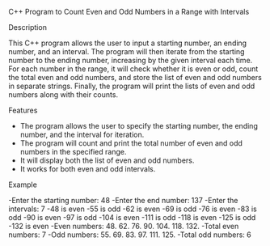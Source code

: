 C++ Program to Count Even and Odd Numbers in a Range with Intervals

 Description

This C++ program allows the user to input a starting number, an ending number, and an interval. The program will then iterate from the starting number to the ending number, increasing by the given interval each time. For each number in the range, it will check whether it is even or odd, count the total even and odd numbers, and store the list of even and odd numbers in separate strings. Finally, the program will print the lists of even and odd numbers along with their counts.

Features
- The program allows the user to specify the starting number, the ending number, and the interval for iteration.
- The program will count and print the total number of even and odd numbers in the specified range.
- It will display both the list of even and odd numbers.
- It works for both even and odd intervals.

Example

-Enter the starting number: 48
-Enter the end number: 137
-Enter the intervals: 7
-48 is even
-55 is odd
-62 is even
-69 is odd
-76 is even
-83 is odd
-90 is even
-97 is odd
-104 is even
-111 is odd
-118 is even
-125 is odd
-132 is even
-Even numbers: 48. 62. 76. 90. 104. 118. 132.
-Total even numbers: 7
-Odd numbers: 55. 69. 83. 97. 111. 125.
-Total odd numbers: 6
